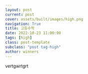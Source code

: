 ```yaml
---
layout: post
current: post
cover: assets/built/images/high.png
navigation: True
title: 고등수학
date: 2022-10-23 11:00:00
tags: [high]
class: post-template
subclass: "post tag-high"
author: winners
---
```


vertgwrtgrt
